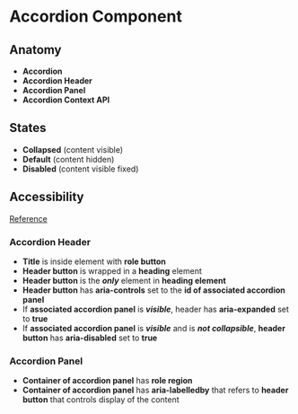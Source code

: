 # Accordion Component

## Anatomy

-   **Accordion**
-   **Accordion Header**
-   **Accordion Panel**
-   **Accordion Context API**

## States

-   **Collapsed** (content visible)
-   **Default** (content hidden)
-   **Disabled** (content visible fixed)

## Accessibility

[Reference](https://www.w3.org/WAI/ARIA/apg/patterns/accordion/)

### Accordion Header

-   **Title** is inside element with **role button**
-   **Header button** is wrapped in a **heading** element
-   **Header button** is the **_only_** element in **heading element**
-   **Header button** has **aria-controls** set to the **id of associated accordion panel**
-   If **associated accordion panel** is **_visible_**, header has **aria-expanded** set to **true**
-   If **associated accordion panel** is **_visible_** and is **_not collapsible_**, **header button** has **aria-disabled** set to **true**

### Accordion Panel

-   **Container of accordion panel** has **role region**
-   **Container of accordion panel** has **aria-labelledby** that refers to **header button** that controls display of the content
